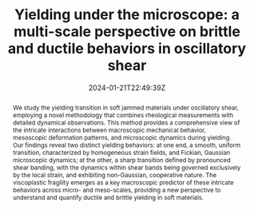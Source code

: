 ---
title: "Yielding under the microscope: a multi-scale perspective on brittle and ductile behaviors in oscillatory shear"
authors:
- Paolo Edera
- Matteo Brizioli 
- Mahnoush Madani 
- E. N'gouamba
- Philippe Coussot
- Veronique Trappe
- George Petekidis
- Fabio Giavazzi
- admin

author_notes:
- ""
- ""
- ""
- ""
- ""
- ""
- ""
- ""
- "Corresponding author"
date: "2024-01-21T22:49:39Z"
doi: "10.48550/arXiv.2402.00221"

# Schedule page publish date (NOT publication's date).
publishDate: "2024-04-15T00:00:00Z"

# Publication type.
# Legend: 0 = Uncategorized; 1 = Conference paper; 2 = Journal article;
# 3 = Preprint / Working Paper; 4 = Report; 5 = Book; 6 = Book section;
# 7 = Thesis; 8 = Patent
publication_types: ["article-journal"]

# Publication name and optional abbreviated publication name.
publication: "*Arxiv*, 1"
publication_short: "*Arxiv*, 1"

abstract: "We study the yielding transition in soft jammed materials under oscillatory shear, employing a novel methodology that combines rheological measurements with detailed dynamical observations. This method provides a comprehensive view of the intricate interactions between macroscopic mechanical behavior, mesoscopic deformation patterns, and microscopic dynamics during yielding. Our findings reveal two distinct yielding behaviors: at one end, a smooth, uniform transition, characterized by homogeneous strain fields, and Fickian, Gaussian microscopic dynamics; at the other, a sharp transition defined by pronounced shear banding, with the dynamics within shear bands being governed exclusively by the local strain, and exhibiting non-Gaussian, cooperative nature. The viscoplastic fragility emerges as a key macroscopic predictor of these intricate behaviors across micro- and meso-scales, providing a new perspective to understand and quantify ductile and brittle yielding in soft materials."

# Summary. An optional shortened abstract.
summary:

tags:
#- tag1
#- tag2
featured: false

links:
#- name: Link
#  url: "link..."
#url_pdf: ''
#url_code: ''
#url_dataset: ''
#url_poster: ''
#url_project: ''
#url_slides: ''
#url_source: ''
#url_video: ''

# Featured image
# To use, add an image named `featured.jpg/png` to your page's folder. 
#image:
#  caption: ""
#  focal_point: ""
#  preview_only: false

# Associated Projects (optional).
#   Associate this publication with one or more of your projects.
#   Simply enter your project's folder or file name without extension.
#   E.g. `internal-project` references `content/project/internal-project/index.md`.
#   Otherwise, set `projects: []`.
projects: []

# Slides (optional).
#   Associate this publication with Markdown slides.
#   Simply enter your slide deck's filename without extension.
#   E.g. `slides: "example"` references `content/slides/example/index.md`.
#   Otherwise, set `slides: ""`.
slides:

# Comments (optional).
#   Enable comments in the page.
commentable: false
---